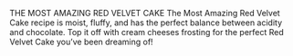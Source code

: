 THE MOST AMAZING RED VELVET CAKE
The Most Amazing Red Velvet Cake recipe is moist, fluffy, and has the perfect balance between acidity and chocolate. Top it off with cream cheeses frosting for the perfect Red Velvet Cake you’ve been dreaming of!